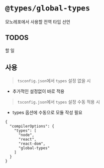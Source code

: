 # `@types/global-types`

모노레포에서 사용할 전역 타입 선언

## TODOS

할 일

## 사용

> `tsconfig.json`에서 `types` 설정 없을 시

  - 추가적인 설정없이 바로 적용

> `tsconfig.json`에서 `types` 설정 수동 적용 시

  - types 옵션에 수동으로 모듈 작성 필요

```
{
  "compilerOptions": {
    "types": [
      "node",
      "react",
      "react-dom",
      "global-types"
    ]
  }
}
```
